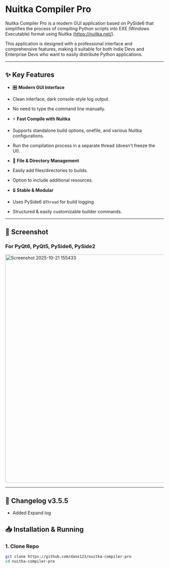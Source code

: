 # Nuitka Compiler Pro

Nuitka Compiler Pro is a modern GUI application based on PySide6 that simplifies the process of compiling Python scripts into EXE (Windows Executable) format using Nuitka (https://nuitka.net/).

This application is designed with a professional interface and comprehensive features, making it suitable for both Indie Devs and Enterprise Devs who want to easily distribute Python applications.

---

## ✨ Key Features

- 🎛️ **Modern GUI Interface**
- Clean interface, dark console-style log output.
- No need to type the command line manually.

- ⚡ **Fast Compile with Nuitka**
- Supports standalone build options, onefile, and various Nuitka configurations.
- Run the compilation process in a separate thread (doesn't freeze the UI).

- 📂 **File & Directory Management**
- Easily add files/directories to builds.
- Option to include additional resources.

- 🔒 **Stable & Modular**
- Uses PySide6 `QThread` for build logging.
- Structured & easily customizable builder commands.

---

## 📸 Screenshot
### For PyQt6, PyQt5, PySide6, PySide2

<img width="1071" height="726" alt="Screenshot 2025-10-21 155433" src="https://github.com/user-attachments/assets/9f7c7ff7-c70a-4265-86a1-c15cfd574514" />



---

## 📝 Changelog v3.5.5
- Added Expand log


## 📥 Installation & Running

### 1. Clone Repo
```bash
git clone https://github.com/danx123/nuitka-compiler-pro
cd nuitka-compiler-pro
